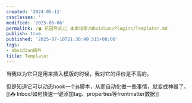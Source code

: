 ```yaml
---
created: '2024-05-11'
cssclasses: ''
modified: '2025-06-06'
permalink: /🍀 花园导览/🧰 本库指南/Obsidian/Plugins/Templater.md
publish: true
published: '2025-07-10T21:30:49.515+08:00'
tags:
- obsidian插件
title: Templater
---
```

当我以为它只是用来插入模版的时候，我对它的评价是不高的。

但是知道它可以动态hook一个js脚本，从而自动化做一些事情，就变成神器了。[[📥 Inbox/如何快速一键添加tag、properties等frontmatter数据]]